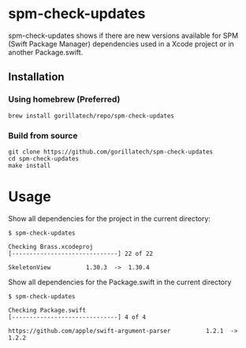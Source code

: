 # spm-check-updates

spm-check-updates shows if there are new versions available for SPM (Swift Package Manager) dependencies used in a Xcode project or in another Package.swift. 


## Installation

### Using homebrew (Preferred)

    brew install gorillatech/repo/spm-check-updates
    
### Build from source
    
    git clone https://github.com/gorillatech/spm-check-updates
    cd spm-check-updates
    make install
    
# Usage

Show all dependencies for the project in the current directory:

    $ spm-check-updates
    
    Checking Brass.xcodeproj
    [------------------------------] 22 of 22

    SkeletonView          1.30.3  ->  1.30.4
    

Show all dependencies for the Package.swift in the current directory

    $ spm-check-updates
    
    Checking Package.swift
    [------------------------------] 4 of 4

    https://github.com/apple/swift-argument-parser          1.2.1  ->  1.2.2

